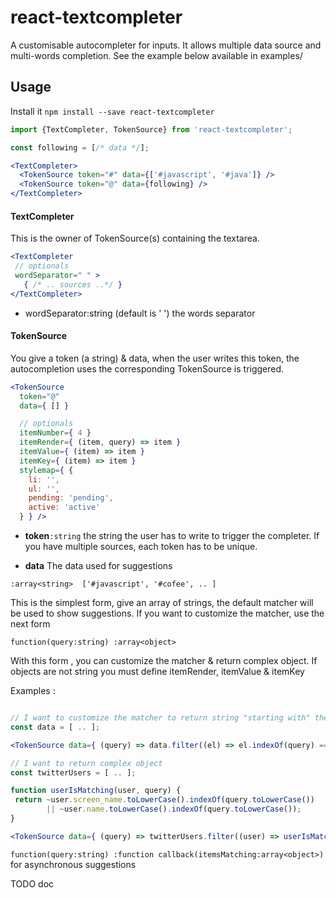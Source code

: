 # react-textcompleter

A customisable autocompleter for inputs. It allows multiple data source and multi-words completion. See the example below available in examples/

## Usage

Install it `npm install --save react-textcompleter`

```jsx
import {TextCompleter, TokenSource} from 'react-textcompleter';

const following = [/* data */];

<TextCompleter>
  <TokenSource token="#" data={['#javascript', '#java']} />
  <TokenSource token="@" data={following} />
</TextCompleter>
```

#### TextCompleter

This is the owner of TokenSource(s) containing the textarea.

```jsx
<TextCompleter
 // optionals
 wordSeparator=" " >
   { /* .. sources ..*/ }
</TextCompleter>
```

* wordSeparator:string (default is ' ') the words separator

#### TokenSource

You give a token (a string) & data, when the user writes this token, the autocompletion uses the corresponding TokenSource is triggered.

```jsx
<TokenSource
  token="@"
  data={ [] }

  // optionals
  itemNumber={ 4 }
  itemRender={ (item, query) => item }
  itemValue={ (item) => item }
  itemKey={ (item) => item }
  stylemap={ {
    li: '',
    ul: '',
    pending: 'pending',
    active: 'active'
  } } />
```

* **token**`:string` the string the user has to write to trigger the completer. If you have multiple sources, each token has to be unique.

* **data** The data used for suggestions

`:array<string>  ['#javascript', '#cofee', .. ]`

This is the simplest form, give an array of strings, the default matcher will be used to show suggestions. If you want to customize the matcher, use the next form

`function(query:string) :array<object>`

With this form , you can customize the matcher & return complex object. If objects are not string you must define itemRender, itemValue & itemKey

Examples :

```jsx

// I want to customize the matcher to return string "starting with" the query only
const data = [ .. ];

<TokenSource data={ (query) => data.filter((el) => el.indexOf(query) === 0) } .. />

// I want to return complex object
const twitterUsers = [ .. ];

function userIsMatching(user, query) {
 return ~user.screen_name.toLowerCase().indexOf(query.toLowerCase())
        || ~user.name.toLowerCase().indexOf(query.toLowerCase());
}

<TokenSource data={ (query) => twitterUsers.filter((user) => userIsMatching(user, query)) } .. />
```

`function(query:string) :function callback(itemsMatching:array<object>)` for asynchronous suggestions

TODO doc

